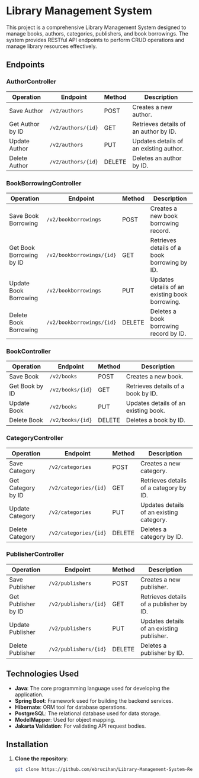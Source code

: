 # Library Management System
This project is a comprehensive Library Management System designed to manage books, authors, categories, publishers, and book borrowings. The system provides RESTful API endpoints to perform CRUD operations and manage library resources effectively.

## Endpoints

### AuthorController

| Operation          | Endpoint                | Method | Description                                    |
|--------------------|-------------------------|--------|------------------------------------------------|
| Save Author        | `/v2/authors`           | POST   | Creates a new author.                          |
| Get Author by ID   | `/v2/authors/{id}`      | GET    | Retrieves details of an author by ID.          |
| Update Author      | `/v2/authors`           | PUT    | Updates details of an existing author.         |
| Delete Author      | `/v2/authors/{id}`      | DELETE | Deletes an author by ID.                       |

### BookBorrowingController

| Operation             | Endpoint                   | Method | Description                                    |
|-----------------------|----------------------------|--------|------------------------------------------------|
| Save Book Borrowing   | `/v2/bookborrowings`       | POST   | Creates a new book borrowing record.           |
| Get Book Borrowing by ID | `/v2/bookborrowings/{id}` | GET    | Retrieves details of a book borrowing by ID.   |
| Update Book Borrowing | `/v2/bookborrowings`       | PUT    | Updates details of an existing book borrowing. |
| Delete Book Borrowing | `/v2/bookborrowings/{id}`  | DELETE | Deletes a book borrowing record by ID.         |

### BookController

| Operation          | Endpoint           | Method | Description                                    |
|--------------------|--------------------|--------|------------------------------------------------|
| Save Book          | `/v2/books`        | POST   | Creates a new book.                            |
| Get Book by ID     | `/v2/books/{id}`   | GET    | Retrieves details of a book by ID.             |
| Update Book        | `/v2/books`        | PUT    | Updates details of an existing book.           |
| Delete Book        | `/v2/books/{id}`   | DELETE | Deletes a book by ID.                          |

### CategoryController

| Operation          | Endpoint             | Method | Description                                    |
|--------------------|----------------------|--------|------------------------------------------------|
| Save Category      | `/v2/categories`     | POST   | Creates a new category.                        |
| Get Category by ID | `/v2/categories/{id}`| GET    | Retrieves details of a category by ID.         |
| Update Category    | `/v2/categories`     | PUT    | Updates details of an existing category.       |
| Delete Category    | `/v2/categories/{id}`| DELETE | Deletes a category by ID.                      |

### PublisherController
| Operation          | Endpoint              | Method | Description                                    |
|--------------------|-----------------------|--------|------------------------------------------------|
| Save Publisher     | `/v2/publishers`      | POST   | Creates a new publisher.                       |
| Get Publisher by ID| `/v2/publishers/{id}` | GET    | Retrieves details of a publisher by ID.        |
| Update Publisher   | `/v2/publishers`      | PUT    | Updates details of an existing publisher.      |
| Delete Publisher   | `/v2/publishers/{id}` | DELETE | Deletes a publisher by ID.                     |

## Technologies Used

- **Java**: The core programming language used for developing the application.
- **Spring Boot**: Framework used for building the backend services.
- **Hibernate**: ORM tool for database operations.
- **PostgreSQL**: The relational database used for data storage.
- **ModelMapper**: Used for object mapping.
- **Jakarta Validation**: For validating API request bodies.

## Installation

1. **Clone the repository**:

   ```bash
   git clone https://github.com/ebrucihan/Library-Management-System-RestAPI.git


